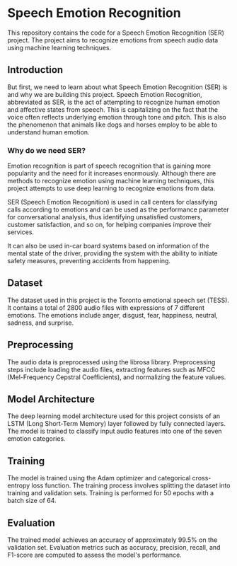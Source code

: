 # Speech Emotion Recognition

This repository contains the code for a Speech Emotion Recognition (SER) project. The project aims to recognize emotions from speech audio data using machine learning techniques.

## Introduction

But first, we need to learn about what Speech Emotion Recognition (SER) is and why we are building this project. Speech Emotion Recognition, abbreviated as SER, is the act of attempting to recognize human emotion and affective states from speech. This is capitalizing on the fact that the voice often reflects underlying emotion through tone and pitch. This is also the phenomenon that animals like dogs and horses employ to be able to understand human emotion.

### Why do we need SER?

Emotion recognition is part of speech recognition that is gaining more popularity and the need for it increases enormously. Although there are methods to recognize emotion using machine learning techniques, this project attempts to use deep learning to recognize emotions from data.

SER (Speech Emotion Recognition) is used in call centers for classifying calls according to emotions and can be used as the performance parameter for conversational analysis, thus identifying unsatisfied customers, customer satisfaction, and so on, for helping companies improve their services.

It can also be used in-car board systems based on information of the mental state of the driver, providing the system with the ability to initiate safety measures, preventing accidents from happening.

## Dataset

The dataset used in this project is the Toronto emotional speech set (TESS). It contains a total of 2800 audio files with expressions of 7 different emotions. The emotions include anger, disgust, fear, happiness, neutral, sadness, and surprise.

## Preprocessing

The audio data is preprocessed using the librosa library. Preprocessing steps include loading the audio files, extracting features such as MFCC (Mel-Frequency Cepstral Coefficients), and normalizing the feature values.

## Model Architecture

The deep learning model architecture used for this project consists of an LSTM (Long Short-Term Memory) layer followed by fully connected layers. The model is trained to classify input audio features into one of the seven emotion categories.

## Training

The model is trained using the Adam optimizer and categorical cross-entropy loss function. The training process involves splitting the dataset into training and validation sets. Training is performed for 50 epochs with a batch size of 64.

## Evaluation

The trained model achieves an accuracy of approximately 99.5% on the validation set. Evaluation metrics such as accuracy, precision, recall, and F1-score are computed to assess the model's performance.
